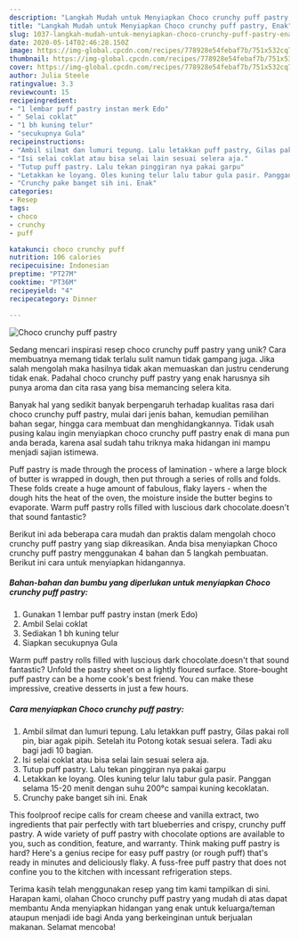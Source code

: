 ```yaml
---
description: "Langkah Mudah untuk Menyiapkan Choco crunchy puff pastry, Enak"
title: "Langkah Mudah untuk Menyiapkan Choco crunchy puff pastry, Enak"
slug: 1037-langkah-mudah-untuk-menyiapkan-choco-crunchy-puff-pastry-enak
date: 2020-05-14T02:46:28.150Z
image: https://img-global.cpcdn.com/recipes/778928e54febaf7b/751x532cq70/choco-crunchy-puff-pastry-foto-resep-utama.jpg
thumbnail: https://img-global.cpcdn.com/recipes/778928e54febaf7b/751x532cq70/choco-crunchy-puff-pastry-foto-resep-utama.jpg
cover: https://img-global.cpcdn.com/recipes/778928e54febaf7b/751x532cq70/choco-crunchy-puff-pastry-foto-resep-utama.jpg
author: Julia Steele
ratingvalue: 3.3
reviewcount: 15
recipeingredient:
- "1 lembar puff pastry instan merk Edo"
- " Selai coklat"
- "1 bh kuning telur"
- "secukupnya Gula"
recipeinstructions:
- "Ambil silmat dan lumuri tepung. Lalu letakkan puff pastry, Gilas pakai roll pin, biar agak pipih. Setelah itu Potong kotak sesuai selera. Tadi aku bagi jadi 10 bagian."
- "Isi selai coklat atau bisa selai lain sesuai selera aja."
- "Tutup puff pastry. Lalu tekan pinggiran nya pakai garpu"
- "Letakkan ke loyang. Oles kuning telur lalu tabur gula pasir. Panggan selama 15-20 menit dengan suhu 200°c sampai kuning kecoklatan."
- "Crunchy pake banget sih ini. Enak"
categories:
- Resep
tags:
- choco
- crunchy
- puff

katakunci: choco crunchy puff 
nutrition: 106 calories
recipecuisine: Indonesian
preptime: "PT27M"
cooktime: "PT36M"
recipeyield: "4"
recipecategory: Dinner

---
```



![Choco crunchy puff pastry](https://img-global.cpcdn.com/recipes/778928e54febaf7b/751x532cq70/choco-crunchy-puff-pastry-foto-resep-utama.jpg)

Sedang mencari inspirasi resep choco crunchy puff pastry yang unik? Cara membuatnya memang tidak terlalu sulit namun tidak gampang juga. Jika salah mengolah maka hasilnya tidak akan memuaskan dan justru cenderung tidak enak. Padahal choco crunchy puff pastry yang enak harusnya sih punya aroma dan cita rasa yang bisa memancing selera kita.

Banyak hal yang sedikit banyak berpengaruh terhadap kualitas rasa dari choco crunchy puff pastry, mulai dari jenis bahan, kemudian pemilihan bahan segar, hingga cara membuat dan menghidangkannya. Tidak usah pusing kalau ingin menyiapkan choco crunchy puff pastry enak di mana pun anda berada, karena asal sudah tahu triknya maka hidangan ini mampu menjadi sajian istimewa.

Puff pastry is made through the process of lamination - where a large block of butter is wrapped in dough, then put through a series of rolls and folds. These folds create a huge amount of fabulous, flaky layers - when the dough hits the heat of the oven, the moisture inside the butter begins to evaporate. Warm puff pastry rolls filled with luscious dark chocolate.doesn&#39;t that sound fantastic?


Berikut ini ada beberapa cara mudah dan praktis dalam mengolah choco crunchy puff pastry yang siap dikreasikan. Anda bisa menyiapkan Choco crunchy puff pastry menggunakan 4 bahan dan 5 langkah pembuatan. Berikut ini cara untuk menyiapkan hidangannya.

<!--inarticleads1-->

##### Bahan-bahan dan bumbu yang diperlukan untuk menyiapkan Choco crunchy puff pastry:

1. Gunakan 1 lembar puff pastry instan (merk Edo)
1. Ambil  Selai coklat
1. Sediakan 1 bh kuning telur
1. Siapkan secukupnya Gula


Warm puff pastry rolls filled with luscious dark chocolate.doesn&#39;t that sound fantastic? Unfold the pastry sheet on a lightly floured surface. Store-bought puff pastry can be a home cook&#39;s best friend. You can make these impressive, creative desserts in just a few hours. 

<!--inarticleads2-->

##### Cara menyiapkan Choco crunchy puff pastry:

1. Ambil silmat dan lumuri tepung. Lalu letakkan puff pastry, Gilas pakai roll pin, biar agak pipih. Setelah itu Potong kotak sesuai selera. Tadi aku bagi jadi 10 bagian.
1. Isi selai coklat atau bisa selai lain sesuai selera aja.
1. Tutup puff pastry. Lalu tekan pinggiran nya pakai garpu
1. Letakkan ke loyang. Oles kuning telur lalu tabur gula pasir. Panggan selama 15-20 menit dengan suhu 200°c sampai kuning kecoklatan.
1. Crunchy pake banget sih ini. Enak


This foolproof recipe calls for cream cheese and vanilla extract, two ingredients that pair perfectly with tart blueberries and crispy, crunchy puff pastry. A wide variety of puff pastry with chocolate options are available to you, such as condition, feature, and warranty. Think making puff pastry is hard? Here&#39;s a genius recipe for easy puff pastry (or rough puff) that&#39;s ready in minutes and deliciously flaky. A fuss-free puff pastry that does not confine you to the kitchen with incessant refrigeration steps. 

Terima kasih telah menggunakan resep yang tim kami tampilkan di sini. Harapan kami, olahan Choco crunchy puff pastry yang mudah di atas dapat membantu Anda menyiapkan hidangan yang enak untuk keluarga/teman ataupun menjadi ide bagi Anda yang berkeinginan untuk berjualan makanan. Selamat mencoba!
